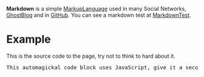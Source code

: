 **Markdown** is a simple [MarkupLanguage](?MarkupLanguage) used in many Social Networks, [GhostBlog](?GhostBlog) and in [GitHub](?GitHub). You can see a markdown test at [MarkdownTest](?MarkdownTest).

# Example
This is the source code to the page, try not to think to hard about it.

<pre class="html" data-bind="page markdown">
This automagickal code block uses JavaScript, give it a second to load. If it doesn't load, update your browser.
</pre>
